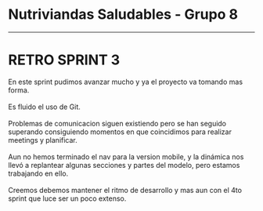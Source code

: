 # Nutriviandas Saludables - Grupo 8

<hr>

<h1> RETRO SPRINT 3 </h1>

En este sprint pudimos avanzar mucho y ya el proyecto va tomando mas forma. 
<br>
<br>
Es fluido el uso de Git.
<br>
<br>
Problemas de comunicacion siguen existiendo pero se han seguido superando consiguiendo momentos en que coincidimos para realizar meetings y planificar.
<br>
<br>
Aun no hemos terminado el nav para la version mobile, y la dinámica nos llevó a replantear algunas secciones y partes del modelo, pero estamos trabajando en ello.
<br>
<br>
Creemos debemos mantener el ritmo de desarrollo y mas aun con el 4to sprint que luce ser un poco extenso.